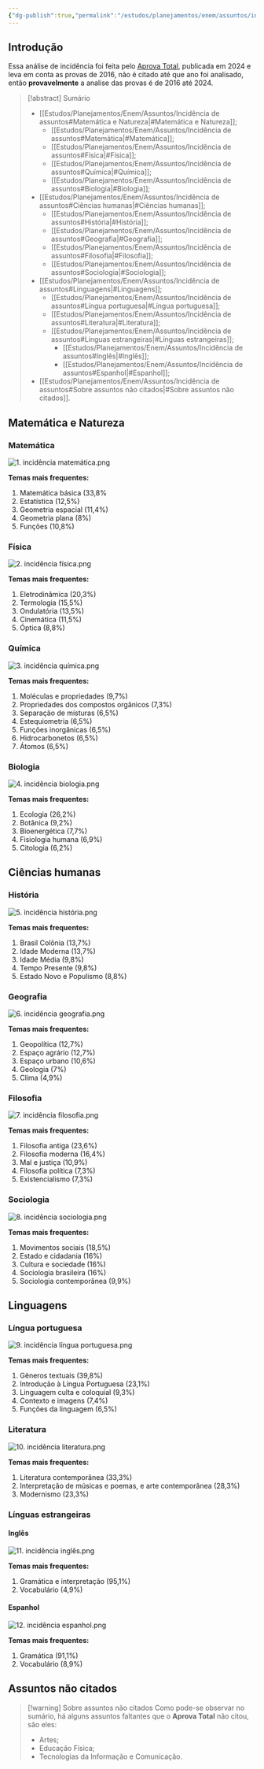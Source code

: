 ```yaml
---
{"dg-publish":true,"permalink":"/estudos/planejamentos/enem/assuntos/incidencia-de-assuntos/"}
---
```


## Introdução

Essa análise de incidência foi feita pelo [Aprova Total](https://aprovatotal.com.br/assuntos-mais-cobrados-no-enem/), publicada em 2024 e leva em conta as provas de 2016, não é citado até que ano foi analisado, então **provavelmente** a analise das provas é de 2016 até 2024.

> [!abstract] Sumário
> - [[Estudos/Planejamentos/Enem/Assuntos/Incidência de assuntos#Matemática e Natureza\|#Matemática e Natureza]];
> 	- [[Estudos/Planejamentos/Enem/Assuntos/Incidência de assuntos#Matemática\|#Matemática]];
> 	- [[Estudos/Planejamentos/Enem/Assuntos/Incidência de assuntos#Física\|#Física]];
> 	- [[Estudos/Planejamentos/Enem/Assuntos/Incidência de assuntos#Química\|#Química]];
> 	- [[Estudos/Planejamentos/Enem/Assuntos/Incidência de assuntos#Biologia\|#Biologia]];
> - [[Estudos/Planejamentos/Enem/Assuntos/Incidência de assuntos#Ciências humanas\|#Ciências humanas]];
> 	- [[Estudos/Planejamentos/Enem/Assuntos/Incidência de assuntos#História\|#História]];
> 	- [[Estudos/Planejamentos/Enem/Assuntos/Incidência de assuntos#Geografia\|#Geografia]];
> 	- [[Estudos/Planejamentos/Enem/Assuntos/Incidência de assuntos#Filosofia\|#Filosofia]];
> 	- [[Estudos/Planejamentos/Enem/Assuntos/Incidência de assuntos#Sociologia\|#Sociologia]];
> - [[Estudos/Planejamentos/Enem/Assuntos/Incidência de assuntos#Linguagens\|#Linguagens]];
> 	- [[Estudos/Planejamentos/Enem/Assuntos/Incidência de assuntos#Língua portuguesa\|#Língua portuguesa]];
> 	- [[Estudos/Planejamentos/Enem/Assuntos/Incidência de assuntos#Literatura\|#Literatura]];
> 	- [[Estudos/Planejamentos/Enem/Assuntos/Incidência de assuntos#Línguas estrangeiras\|#Línguas estrangeiras]];
> 		- [[Estudos/Planejamentos/Enem/Assuntos/Incidência de assuntos#Inglês\|#Inglês]];
> 		- [[Estudos/Planejamentos/Enem/Assuntos/Incidência de assuntos#Espanhol\|#Espanhol]];
> - [[Estudos/Planejamentos/Enem/Assuntos/Incidência de assuntos#Sobre assuntos não citados\|#Sobre assuntos não citados]].

## Matemática e Natureza

### Matemática

![1. incidência matemática.png](/img/user/assets/Estudos/Enem/Assuntos/Incid%C3%AAncia%20de%20assuntos/1.%20incid%C3%AAncia%20matem%C3%A1tica.png)

**Temas mais frequentes:**

1. Matemática básica (33,8%
2. Estatística (12,5%)
3. Geometria espacial (11,4%)
4. Geometria plana (8%)
5. Funções (10,8%)

### Física

![2. incidência física.png](/img/user/assets/Estudos/Enem/Assuntos/Incid%C3%AAncia%20de%20assuntos/2.%20incid%C3%AAncia%20f%C3%ADsica.png)

**Temas mais frequentes:**

1. Eletrodinâmica (20,3%)
2. Termologia (15,5%)
3. Ondulatória (13,5%)
4. Cinemática (11,5%)
5. Óptica (8,8%)

### Química

![3. incidência química.png](/img/user/assets/Estudos/Enem/Assuntos/Incid%C3%AAncia%20de%20assuntos/3.%20incid%C3%AAncia%20qu%C3%ADmica.png)

**Temas mais frequentes:**

1. Moléculas e propriedades (9,7%)
2. Propriedades dos compostos orgânicos (7,3%)
3. Separação de misturas (6,5%)
4. Estequiometria (6,5%)
5. Funções inorgânicas (6,5%)
6. Hidrocarbonetos (6,5%)
7. Átomos (6,5%)

### Biologia

![4. incidência biologia.png](/img/user/assets/Estudos/Enem/Assuntos/Incid%C3%AAncia%20de%20assuntos/4.%20incid%C3%AAncia%20biologia.png)

**Temas mais frequentes:**

1. Ecologia (26,2%)
2. Botânica (9,2%)
3. Bioenergética (7,7%)
4. Fisiologia humana (6,9%)
5. Citologia (6,2%)

## Ciências humanas

### História

![5. incidência história.png](/img/user/assets/Estudos/Enem/Assuntos/Incid%C3%AAncia%20de%20assuntos/5.%20incid%C3%AAncia%20hist%C3%B3ria.png)

**Temas mais frequentes:**

1. Brasil Colônia (13,7%)
2. Idade Moderna (13,7%)
3. Idade Média (9,8%)
4. Tempo Presente (9,8%)
5. Estado Novo e Populismo (8,8%)

### Geografia

![6. incidência geografia.png](/img/user/assets/Estudos/Enem/Assuntos/Incid%C3%AAncia%20de%20assuntos/6.%20incid%C3%AAncia%20geografia.png)

**Temas mais frequentes:**

1. Geopolítica (12,7%)
2. Espaço agrário (12,7%)
3. Espaço urbano (10,6%)
4. Geologia (7%)
5. Clima (4,9%)

### Filosofia

![7. incidência filosofia.png](/img/user/assets/Estudos/Enem/Assuntos/Incid%C3%AAncia%20de%20assuntos/7.%20incid%C3%AAncia%20filosofia.png)

**Temas mais frequentes:**

1. Filosofia antiga (23,6%)
2. Filosofia moderna (16,4%)
3. Mal e justiça (10,9%)
4. Filosofia política (7,3%)
5. Existencialismo (7,3%)

### Sociologia

![8. incidência sociologia.png](/img/user/assets/Estudos/Enem/Assuntos/Incid%C3%AAncia%20de%20assuntos/8.%20incid%C3%AAncia%20sociologia.png)

**Temas mais frequentes:**

1. Movimentos sociais (18,5%)
2. Estado e cidadania (16%)
3. Cultura e sociedade (16%)
4. Sociologia brasileira (16%)
5. Sociologia contemporânea (9,9%)

## Linguagens

### Língua portuguesa

![9. incidência língua portuguesa.png](/img/user/assets/Estudos/Enem/Assuntos/Incid%C3%AAncia%20de%20assuntos/9.%20incid%C3%AAncia%20l%C3%ADngua%20portuguesa.png)

**Temas mais frequentes:**

1. Gêneros textuais (39,8%)
2. Introdução à Língua Portuguesa (23,1%)
3. Linguagem culta e coloquial (9,3%)
4. Contexto e imagens (7,4%)
5. Funções da linguagem (6,5%)

### Literatura

![10. incidência literatura.png](/img/user/assets/Estudos/Enem/Assuntos/Incid%C3%AAncia%20de%20assuntos/10.%20incid%C3%AAncia%20literatura.png)

**Temas mais frequentes:**

1. Literatura contemporânea (33,3%)
2. Interpretação de músicas e poemas, e arte contemporânea (28,3%)
3. Modernismo (23,3%)

### Línguas estrangeiras

#### Inglês

![11. incidência inglês.png](/img/user/assets/Estudos/Enem/Assuntos/Incid%C3%AAncia%20de%20assuntos/11.%20incid%C3%AAncia%20ingl%C3%AAs.png)

**Temas mais frequentes:**

1. Gramática e interpretação (95,1%)
2. Vocabulário (4,9%)

#### Espanhol

![12. incidência espanhol.png](/img/user/assets/Estudos/Enem/Assuntos/Incid%C3%AAncia%20de%20assuntos/12.%20incid%C3%AAncia%20espanhol.png)

**Temas mais frequentes:**

1. Gramática (91,1%)
2. Vocabulário (8,9%)

## Assuntos não citados

> [!warning] Sobre assuntos não citados
> Como pode-se observar no sumário, há alguns assuntos faltantes que o **Aprova Total** não citou, são eles:
> - Artes;
> - Educação Física;
> - Tecnologias da Informação e Comunicação.